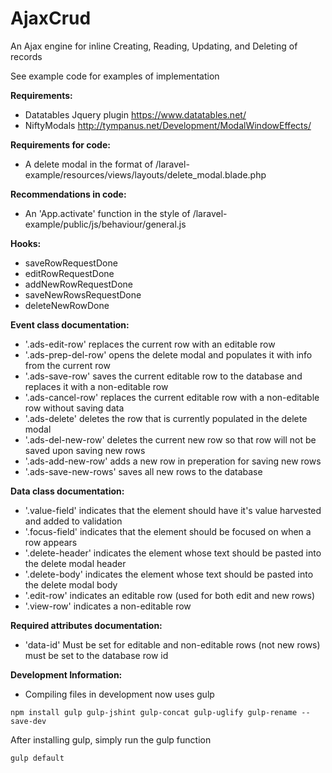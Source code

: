 # AjaxCrud
An Ajax engine for inline Creating, Reading, Updating, and Deleting of records

See example code for examples of implementation

**Requirements:**
* Datatables Jquery plugin https://www.datatables.net/
* NiftyModals http://tympanus.net/Development/ModalWindowEffects/

**Requirements for code:**
* A delete modal in the format of /laravel-example/resources/views/layouts/delete_modal.blade.php

**Recommendations in code:**
- An 'App.activate' function in the style of /laravel-example/public/js/behaviour/general.js

**Hooks:**
- saveRowRequestDone
- editRowRequestDone
- addNewRowRequestDone
- saveNewRowsRequestDone
- deleteNewRowDone

**Event class documentation:**
- '.ads-edit-row' replaces the current row with an editable row
- '.ads-prep-del-row' opens the delete modal and populates it with info from the current row
- '.ads-save-row' saves the current editable row to the database and replaces it with a non-editable row
- '.ads-cancel-row' replaces the current editable row with a non-editable row without saving data
- '.ads-delete' deletes the row that is currently populated in the delete modal
- '.ads-del-new-row' deletes the current new row so that row will not be saved upon saving new rows
- '.ads-add-new-row' adds a new row in preperation for saving new rows
- '.ads-save-new-rows' saves all new rows to the database
    
**Data class documentation:**
- '.value-field' indicates that the element should have it's value harvested and added to validation
- '.focus-field' indicates that the element should be focused on when a row appears
- '.delete-header' indicates the element whose text should be pasted into the delete modal header
- '.delete-body' indicates the element whose text should be pasted into the delete modal body
- '.edit-row' indicates an editable row (used for both edit and new rows)
- '.view-row' indicates a non-editable row

**Required attributes documentation:**
- 'data-id' Must be set for editable and non-editable rows (not new rows) must be set to the database row id

**Development Information:**
- Compiling files in development now uses gulp
```
npm install gulp gulp-jshint gulp-concat gulp-uglify gulp-rename --save-dev
```
After installing gulp, simply run the gulp function
```
gulp default
```
